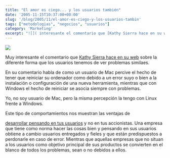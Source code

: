 ```yaml
---
title: "El amor es ciego... y los usuarios también"
date: '2005-11-15T10:37:00+00:00'
slug: '/blog/2005/11/el-amor-es-ciego-y-los-usuarios-tambin'
tags: ["metodologias", "negocios", "usuarios"]
category: 'Marketing'
excerpt: "![]( interesante el comentario que [Kathy Sierra hace en su web]( sobre la diferente form..."
---
```

![](http://jorgegorka.files.wordpress.com/blindspot.jpg)

Muy interesante el comentario que [Kathy Sierra hace en su web](http://headrush.typepad.com/creating_passionate_users/) sobre la diferente forma que los usuarios tenemos de ver problemas similaes.

En su comentario habla de como un usuario de Mac percive el hecho de tener que reiniciar su ordenador como debido a un error suyo o bien a la instalación o configuración de una nueva herramienta, mientras que con Windows el hecho de reiniciar se asocia siempre con problemas.

Yo, no soy usuario de Mac, pero la misma percepción la tengo con Linux frente a Windows.

Este tipo de comportamientos nos muestran las ventajas de

[desarrollar pensando en tus usuarios](http://es.wikipedia.org/wiki/Dise%C3%B1o_universal) y no en tus accionistas. Una empresa que tiene como norma hacer las cosas bien y pensando en sus usuarios obtiene a cambio usuarios entregados y fieles y que están predispuestos a perdonarle en caso de error. Mientras que aquellas empresas que no situan a los usuarios como objetivo principal de sus productos se convierten en el blanco de todos los problemas, sean o no debidos a ellos.

